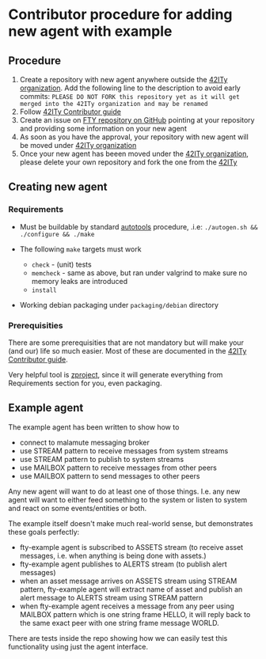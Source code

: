 # Contributor procedure for adding new agent with example

## Procedure

1. Create a repository with new agent anywhere outside the [42ITy
   organization](https://github.com/42Ity).
   Add the following line to the description to avoid early commits:
   `PLEASE DO NOT FORK this repository yet as it will get merged into the
   42ITy organization and may be renamed`
2. Follow [42ITy Contributor guide](http://42ity.org/contributing.html)
3. Create an issue on [FTY repository on GitHub](https://github.com/42ity/FTY)
   pointing at your repository and providing some information on your new agent
4. As soon as you have the approval, your repository with new agent will be
   moved under [42ITy organization](https://github.com/42Ity)
5. Once your new agent has beeen moved under the
   [42ITy organization](https://github.com/42Ity), please delete your own
   repository and fork the one from the [42ITy](https://github.com/42Ity)

## Creating new agent 

### Requirements

* Must be buildable by standard
  [autotools](https://en.wikipedia.org/wiki/GNU_Build_System) procedure, .i.e:
`./autogen.sh && ./configure && ./make`   

* The following `make` targets must work
  * `check` - (unit) tests
  * `memcheck` - same as above, but ran under valgrind to make sure no memory
    leaks are introduced
  * `install` 
* Working debian packaging under `packaging/debian` directory 

### Prerequisities

There are some prerequisities that are not mandatory but will make your (and
our) life so much easier. Most of these are documented in the
[42ITy Contributor guide](http://42ity.org/contributing.html).

Very helpful tool is [zproject](https://github.com/zeromq/zproject), since
it  will generate everything from Requirements section for you, even packaging.

## Example agent

The example agent has been written to show how to

* connect to malamute messaging broker
* use STREAM pattern to receive messages from system streams
* use STREAM pattern to publish to system streams
* use MAILBOX pattern to receive  messages from other peers
* use MAILBOX pattern to send messages to other peers

Any new agent will want to do at least one of those things. I.e. any new agent
will want to either feed something to the system or listen to system and react on some events/entities or both.

The example itself doesn't make much real-world sense, but demonstrates these goals perfectly:

* fty-example agent is subscribed to ASSETS stream (to receive asset messages,
  i.e. when anything is being done with assets.)
* fty-example agent publishes to ALERTS stream (to publish alert messages)
* when an asset message arrives on ASSETS stream using STREAM pattern,
  fty-example agent will extract name of asset and publish an alert message to
ALERTS stream using STREAM pattern
* when fty-example agent receives a message from any peer using MAILBOX pattern
  which is one string frame HELLO, it will reply back to the same exact peer
with one string frame message WORLD.

There are tests inside the repo showing how we can easily test this functionality using just the agent interface. 






